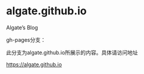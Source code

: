 # algate.github.io
Algate’s Blog

gh-pages分支：

此分支为algate.github.io所展示的内容。具体请访问地址

https://algate.github.io

